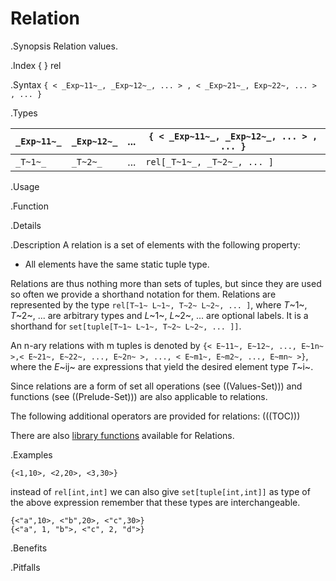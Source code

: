 # Relation

.Synopsis
Relation values.

.Index
{ } rel

.Syntax
`{ < _Exp~11~_, _Exp~12~_, ... > , < _Exp~21~_, Exp~22~, ... > , ... }`

.Types


| `_Exp~11~_` |  `_Exp~12~_` |  ...  | `{ < _Exp~11~_, _Exp~12~_, ... > , ... }`   |
| --- | --- | --- | --- |
| `_T~1~_`    |    `_T~2~_`  |  ...  |  `rel[_T~1~_, _T~2~_, ... ]`               |


.Usage

.Function

.Details

.Description
A relation is a set of elements with the following property:

*  All elements have the same static tuple type.


Relations are thus nothing more than sets of tuples, but since they are used so often we provide a shorthand notation for them.
Relations are represented by the type `rel[T~1~ L~1~, T~2~ L~2~, ... ]`, where _T_~1~, _T_~2~, ... are arbitrary types and
_L_~1~, _L_~2~, ... are optional labels. It is a shorthand for `set[tuple[T~1~ L~1~, T~2~ L~2~, ... ]]`.

An n-ary relations with m tuples is denoted by
 `{< E~11~, E~12~, ..., E~1n~ >,< E~21~, E~22~, ..., E~2n~ >, ..., < E~m1~, E~m2~, ..., E~mn~ >}`, 
where the _E_~ij~ are expressions that yield the desired element type _T_~i~.

Since relations are a form of set all operations (see ((Values-Set))) and functions
(see ((Prelude-Set))) are also applicable to relations.

The following additional operators are provided for relations:
(((TOC)))

There are also [library functions]((Libraries:Prelude-Relation)) available for Relations.


.Examples
```rascal-shell
{<1,10>, <2,20>, <3,30>}
```
instead of `rel[int,int]` we can also give `set[tuple[int,int]]` as type of the above expression
remember that these types are interchangeable.
```rascal-shell,continue
{<"a",10>, <"b",20>, <"c",30>}
{<"a", 1, "b">, <"c", 2, "d">}
```

.Benefits

.Pitfalls

